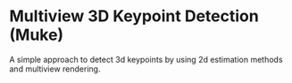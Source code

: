 # Multiview 3D Keypoint Detection (Muke)
A simple approach to detect 3d keypoints by using 2d estimation methods and multiview rendering.
